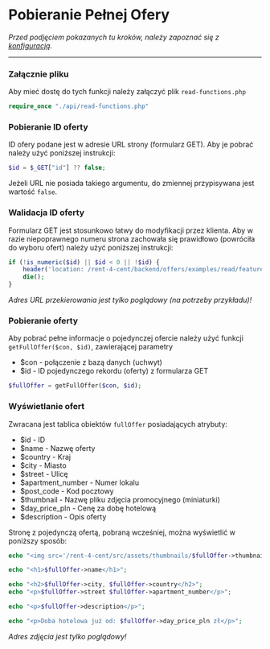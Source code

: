 # Pobieranie Pełnej Ofery

_Przed podjęciem pokazanych tu kroków, należy zapoznać się z [konfiguracją](./konfiguracja_oferty.md)._

---

### Załącznie pliku

Aby mieć dostę do tych funkcji należy załączyć plik `read-functions.php`

```php
require_once "./api/read-functions.php"
```

### Pobieranie ID oferty

ID ofery podane jest w adresie URL strony (formularz GET). Aby je pobrać należy użyć poniższej instrukcji:

```php
$id = $_GET["id"] ?? false;
```

Jeżeli URL nie posiada takiego argumentu, do zmiennej przypisywana jest wartość `false`.

### Walidacja ID oferty

Formularz GET jest stosunkowo łatwy do modyfikacji przez klienta. Aby w razie niepoprawnego numeru strona zachowała się prawidłowo (powróciła do wyboru ofert) należy użyć poniższej instrukcji:

```php
if (!is_numeric($id) || $id < 0 || !$id) {
    header('location: /rent-4-cent/backend/offers/examples/read/featured-offers.php');
    die();
}
```

_Adres URL przekierowania jest tylko poglądowy (na potrzeby przykładu)!_

### Pobieranie oferty

Aby pobrać pełne informacje o pojedynczej ofercie należy użyć funkcji `getFullOffer($con, $id)`, zawierającej parametry

- $con - połączenie z bazą danych (uchwyt)
- $id - ID pojedynczego rekordu (oferty) z formularza GET

```php
$fullOffer = getFullOffer($con, $id);
```

### Wyświetlanie ofert

Zwracana jest tablica obiektów `fullOffer` posiadających atrybuty:

- $id - ID
- $name - Nazwę oferty
- $country - Kraj
- $city - Miasto
- $street - Ulicę
- $apartment_number - Numer lokalu
- $post_code - Kod pocztowy
- $thumbnail - Nazwę pliku zdjęcia promocyjnego (miniaturki)
- $day_price_pln - Cenę za dobę hotelową
- $description - Opis oferty

Stronę z pojedynczą ofertą, pobraną wcześniej, można wyświetlić w poniższy sposób:

```php
echo "<img src='/rent-4-cent/src/assets/thumbnails/$fullOffer->thumbnail' alt='$fullOffer->name'>";

echo "<h1>$fullOffer->name</h1>";

echo "<h2>$fullOffer->city, $fullOffer->country</h2>";
echo "<p>$fullOffer->street $fullOffer->apartment_number</p>";

echo "<p>$fullOffer->description</p>";

echo "<p>Doba hotelowa już od: $fullOffer->day_price_pln zł</p>";
```

_Adres zdjęcia jest tylko poglądowy!_
